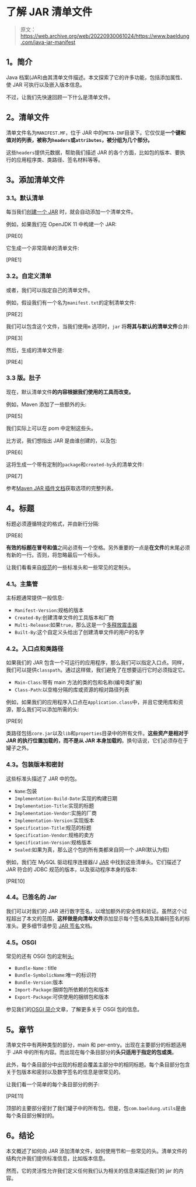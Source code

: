 # 了解 JAR 清单文件

> 原文：<https://web.archive.org/web/20220930061024/https://www.baeldung.com/java-jar-manifest>

## **1。简介**

Java 档案(JAR)由其清单文件描述。本文探索了它的许多功能，包括添加属性、使 JAR 可执行以及嵌入版本信息。

不过，让我们先快速回顾一下什么是清单文件。

## **2。清单文件**

清单文件名为`MANIFEST.MF`，位于 JAR 中的`META-INF`目录下。它仅仅是**一个键和值对的列表，被称为`headers`或`attributes`，被分组为几个部分。**

这些`headers`提供元数据，帮助我们描述 JAR 的各个方面，比如包的版本、要执行的应用程序类、类路径、签名材料等等。

## **3。添加清单文件**

### **3.1。默认清单**

每当我们[创建一个 JAR](/web/20221018153013/https://www.baeldung.com/java-create-jar) 时，就会自动添加一个清单文件。

例如，如果我们在 OpenJDK 11 中构建一个 JAR:

[PRE0]

它生成一个非常简单的清单文件:

[PRE1]

### **3.2。自定义清单**

或者，我们可以指定自己的清单文件。

例如，假设我们有一个名为`manifest.txt`的定制清单文件:

[PRE2]

我们可以包含这个文件，当我们使用`m` 选项时，`jar` 将**将其与默认的清单文件**合并:

[PRE3]

然后，生成的清单文件是:

[PRE4]

### **3.3 版。肚子**

现在，默认清单文件**的内容根据我们使用的工具而改变。**

例如，Maven 添加了一些额外的头:

[PRE5]

我们实际上可以在 pom 中定制这些头。

比方说，我们想指出 JAR 是由谁创建的，以及包:

[PRE6]

这将生成一个带有定制的`package`和`created-by`头的清单文件:

[PRE7]

参考[Maven JAR 插件文档](https://web.archive.org/web/20221018153013/https://maven.apache.org/plugins/maven-jar-plugin/)获取选项的完整列表。

## **4。标题**

标题必须遵循特定的格式，并由新行分隔:

[PRE8]

**有效的标题在冒号和值**之间必须有一个空格。另外重要的一点是**在文件**的末尾必须有新的一行。否则，将忽略最后一个标头。

让我们看看来自[规范](https://web.archive.org/web/20221018153013/https://docs.oracle.com/en/java/javase/11/docs/specs/jar/jar.html#jar-manifest)的一些标准头和一些常见的定制头。

### **4.1。主集管**

主标题通常提供一般信息:

*   `Manifest-Version`:规格的版本
*   `Created-By`:创建清单文件的工具版本和厂商
*   `Multi-Release`:如果`true`，那么这是一个[多释放震击器](/web/20221018153013/https://www.baeldung.com/java-multi-release-jar)
*   `Built-By`:这个自定义头给出了创建清单文件的用户的名字

### **4.2。入口点和类路径**

如果我们的 JAR 包含一个可运行的应用程序，那么我们可以指定入口点。同样，我们可以提供`classpath`。通过这样做，我们避免了在想要运行它时必须指定它。

*   `Main-Class`:带有 main 方法的类的包和名称(编号类扩展)
*   `Class-Path`:以空格分隔的库或资源的相对路径列表

例如，如果我们的应用程序入口点在`Application.class`中，并且它使用库和资源，那么我们可以添加所需的头:

[PRE9]

类路径包括`core.jar`以及`lib`和`properties`目录中的所有文件。**这些资产是相对于 JAR 的执行位置加载的，而不是从 JAR 本身加载的**。换句话说，它们必须存在于罐子之外。

### **4.3。包装版本和密封**

这些标准头描述了 JAR 中的包。

*   `Name`:包装
*   `Implementation-Build-Date`:实现的构建日期
*   `Implementation-Title`:实现的标题
*   `Implementation-Vendor`:实施的厂商
*   `Implementation-Version`:实现版本
*   `Specification-Title`:规范的标题
*   `Specification-Vendor`:规格的卖方
*   `Specification-Version`:规格版本
*   `Sealed`:如果为真，那么这个包的所有类都来自同一个 JAR(默认为假)

例如，我们在 MySQL 驱动程序连接器/J [JAR](https://web.archive.org/web/20221018153013/https://repo1.maven.org/maven2/mysql/mysql-connector-java/8.0.16/mysql-connector-java-8.0.16.jar) 中找到这些清单头。它们描述了 JAR 符合的 JDBC 规范的版本，以及驱动程序本身的版本:

[PRE10]

### 4.4。已签名的 Jar

我们可以对我们的 JAR 进行数字签名，以增加额外的安全性和验证。虽然这个过程超出了本文的范围，**这样做是向清单文件**添加显示每个签名类及其编码签名的标准头。更多细节请参见 [JAR 签名](https://web.archive.org/web/20221018153013/https://docs.oracle.com/en/java/javase/11/docs/specs/jar/jar.html#signed-jar-file)文档。

### **4.5。OSGI**

常见的还有 OSGI 包的定制[头:](https://web.archive.org/web/20221018153013/http://docs.osgi.org/reference/bundle-headers.html)

*   `Bundle-Name` : title
*   `Bundle-SymbolicName`:唯一的标识符
*   `Bundle-Version`:版本
*   `Import-Package`:捆绑包所依赖的包和版本
*   `Export-Package`:可供使用的捆绑包和版本

参见我们的[OSGI 简介](/web/20221018153013/https://www.baeldung.com/osgi)文章，了解更多关于 OSGI 包的信息。

## **5。章节**

清单文件中有两种类型的部分，main 和 per-entry。出现在主要部分的标题适用于 JAR 中的所有内容。而出现在每个条目部分的**头只适用于指定的包或类**。

此外，每个条目部分中出现的标题会覆盖主部分中的相同标题。每个条目部分包含关于包版本和密封以及数字签名的信息是很常见的。

让我们看一个简单的每个条目部分的例子:

[PRE11]

顶部的主要部分密封了我们罐子中的所有包。但是，包`com.baeldung.utils`是由每个条目部分解封的。

## **6。结论**

本文概述了如何向 JAR 添加清单文件，如何使用节和一些常见的头。清单文件的结构允许我们提供标准信息，比如版本信息。

然而，它的灵活性允许我们定义任何我们认为相关的信息来描述我们的 jar 的内容。